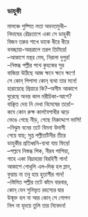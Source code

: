 ### ডাহুকী
মালঞ্চে পুষ্পিত লতা অবনতমুখী–   
নিদাঘের রৌদ্রতাপে একা সে ডাহুকী  
বিজন তরুর শাখে ডাকে ধীরে ধীরে  
বনচ্ছায়া-অন্তরালে তরল তিমিরে!  
–আকাশে মন্থর মেঘ, নিরালা দুপুর!  
–নিস্তব্ধ পল্লীর পথে কুহকের সুর  
বাজিয়া উঠিছে আজ ক্ষনে ক্ষনে ক্ষণে!  
সে কোন্ পিপাসা কোন্ ব্যথা তার মনে!  
হারায়েছে প্রিয়ারে কি?–অসীম আকাশে  
ঘুরেছে অনন্ত কাল মরীচিকা-আশে?  
বাঞ্ছিত দেয় নি দেখা নিমেষের তরে!–   
কবে কোন রুক্ষ কালবৈশাখীর ঝড়ে  
ভেঙে গেছে নীড়, গেছে নিরুদ্দেশে ভাসি!  
–নিঝুম বনের তটে বিমনা উদাসী  
গেয়ে যায়; সুপ্ত পল্লীতটিনীর তীরে  
ডাহুকীর প্রতিধ্বনি-ব্যথা যায় ফিরে!  
–পল্লবে নিস্তব্ধ পিক, নীরব পাপিয়া,  
গাহে একা নিদ্রাহারা বিরহিণী গান!  
আকাশে গোধূলি এল–দিক্‌ হল ম্লান,  
ফুরায় না তবু হায় হুতাশীর গান!  
–স্তিমিত পল্লীর তটে কাঁদে বারবার,  
কোন্‌ যেন সুনিভৃত রহস্যের দ্বার  
উন্মূক্ত হল না আর কোন্‌ সে গোপন  
নিল না হৃদয়ে তুলি তার নিবেদন!  